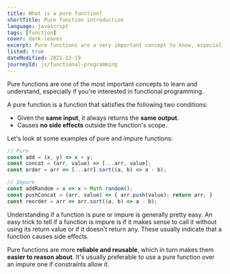 ```yaml
---
title: What is a pure function?
shortTitle: Pure function introduction
language: javascript
tags: [function]
cover: dark-leaves
excerpt: Pure functions are a very important concept to know, especially if you're interested in functional programming.
listed: true
dateModified: 2021-12-19
journeyId: js/functional-programming
---
```


Pure functions are one of the most important concepts to learn and understand, especially if you're interested in functional programming.

A pure function is a function that satisfies the following two conditions:

- Given the **same input**, it always returns the **same output**.
- Causes **no side effects** outside the function's scope.

Let's look at some examples of pure and impure functions:

```js
// Pure
const add = (x, y) => x + y;
const concat = (arr, value) => [...arr, value];
const order = arr => [...arr].sort((a, b) => a - b);

// Impure
const addRandom = x => x + Math.random();
const pushConcat = (arr, value) => { arr.push(value); return arr; }
const reorder = arr => arr.sort((a, b) => a - b);
```

Understanding if a function is pure or impure is generally pretty easy. An easy trick to tell if a function is impure is if it makes sense to call it without using its return value or if it doesn't return any. These usually indicate that a function causes side effects.

Pure functions are more **reliable and reusable**, which in turn makes them **easier to reason about**. It's usually preferable to use a pure function over an impure one if constraints allow it.
